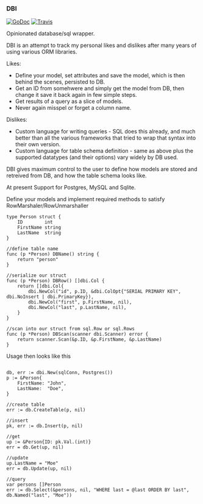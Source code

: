 ### DBI

[![GoDoc](https://godoc.org/github.com/jlabath/dbi?status.svg)](https://godoc.org/github.com/jlabath/dbi/v3)
[![Travis](https://www.travis-ci.org/jlabath/dbi.svg?branch=master)](https://www.travis-ci.org/jlabath/dbi)   

Opinionated database/sql wrapper.  

DBI is an attempt to track my personal likes and dislikes after many years of using various ORM libraries.  
 
Likes:
* Define your model, set attributes and save the model, which is then behind the scenes, persisted to DB.
* Get an ID from somehwere and simply get the model from DB, then change it save it back again in few simple steps.
* Get results of a query as a slice of models.
* Never again misspel or forget a column name.

Dislikes:
* Custom language for writing queries - SQL does this already, and much better than all the various frameworks that tried to wrap that syntax into their own version.
* Custom language for table schema definition - same as above plus the supported datatypes (and their options) vary widely by DB used.

DBI gives maximum control to the user to define how models are stored and retreived from DB, and how the table schema looks like.

At present Support for Postgres, MySQL and Sqlite.

Define your models and implement required methods to satisfy RowMarshaler/RowUnmarshaller

```golang
type Person struct {
	ID        int
	FirstName string
	LastName  string
}

//define table name
func (p *Person) DBName() string {
	return "person"
}

//serialize our struct
func (p *Person) DBRow() []dbi.Col {
	return []dbi.Col{
		dbi.NewCol("id", p.ID, &dbi.ColOpt{"SERIAL PRIMARY KEY", dbi.NoInsert | dbi.PrimaryKey}),
		dbi.NewCol("first", p.FirstName, nil),
		dbi.NewCol("last", p.LastName, nil),
	}
}

//scan into our struct from sql.Row or sql.Rows
func (p *Person) DBScan(scanner dbi.Scanner) error {
	return scanner.Scan(&p.ID, &p.FirstName, &p.LastName)
}
```
  
Usage then looks like this

```golang

db, err := dbi.New(sqlConn, Postgres())
p := &Person{
	FirstName: "John",
	LastName:  "Doe",
}

//create table
err := db.CreateTable(p, nil)

//insert
pk, err := db.Insert(p, nil)

//get
up := &Person{ID: pk.Val.(int)}
err = db.Get(up, nil)

//update
up.LastName = "Moe"
err = db.Update(up, nil)

//query
var persons []Person
err := db.Select(&persons, nil, "WHERE last = @last ORDER BY last", db.Named("last", "Moe"))
```
